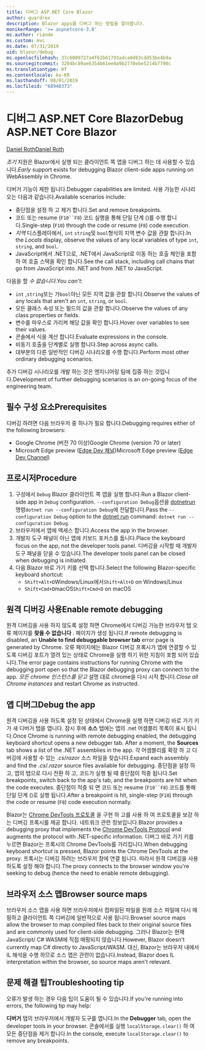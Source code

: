 ```yaml
---
title: 디버그 ASP.NET Core Blazor
author: guardrex
description: Blazor apps를 디버그 하는 방법을 알아봅니다.
monikerRange: '>= aspnetcore-3.0'
ms.author: riande
ms.custom: mvc
ms.date: 07/31/2019
uid: blazor/debug
ms.openlocfilehash: 37c6009727a4f62b61793adca0d83cdd53be4b9a
ms.sourcegitcommit: 3204bc89ae6354b61ee0a9b2770ebe5214b7790c
ms.translationtype: HT
ms.contentlocale: ko-KR
ms.lasthandoff: 08/01/2019
ms.locfileid: "68948373"
---
```

# <a name="debug-aspnet-core-blazor"></a><span data-ttu-id="a5bcf-103">디버그 ASP.NET Core Blazor</span><span class="sxs-lookup"><span data-stu-id="a5bcf-103">Debug ASP.NET Core Blazor</span></span>

[<span data-ttu-id="a5bcf-104">Daniel Roth</span><span class="sxs-lookup"><span data-stu-id="a5bcf-104">Daniel Roth</span></span>](https://github.com/danroth27)

<span data-ttu-id="a5bcf-105">*조기* 지원은 Blazor에서 실행 되는 클라이언트 쪽 앱을 디버그 하는 데 사용할 수 있습니다.</span><span class="sxs-lookup"><span data-stu-id="a5bcf-105">*Early* support exists for debugging Blazor client-side apps running on WebAssembly in Chrome.</span></span>

<span data-ttu-id="a5bcf-106">디버거 기능이 제한 됩니다.</span><span class="sxs-lookup"><span data-stu-id="a5bcf-106">Debugger capabilities are limited.</span></span> <span data-ttu-id="a5bcf-107">사용 가능한 시나리오는 다음과 같습니다.</span><span class="sxs-lookup"><span data-stu-id="a5bcf-107">Available scenarios include:</span></span>

* <span data-ttu-id="a5bcf-108">중단점을 설정 하 고 제거 합니다.</span><span class="sxs-lookup"><span data-stu-id="a5bcf-108">Set and remove breakpoints.</span></span>
* <span data-ttu-id="a5bcf-109">코드 또는 resume (`F10``F8`) 코드 실행을 통해 단일 단계 ()를 수행 합니다.</span><span class="sxs-lookup"><span data-stu-id="a5bcf-109">Single-step (`F10`) through the code or resume (`F8`) code execution.</span></span>
* <span data-ttu-id="a5bcf-110">*지역* 디스플레이에서, `int` `string`및 `bool`형식의 지역 변수 값을 관찰 합니다.</span><span class="sxs-lookup"><span data-stu-id="a5bcf-110">In the *Locals* display, observe the values of any local variables of type `int`, `string`, and `bool`.</span></span>
* <span data-ttu-id="a5bcf-111">JavaScript에서 .NET으로, .NET에서 JavaScript로 이동 하는 호출 체인을 포함 하 여 호출 스택을 확인 합니다.</span><span class="sxs-lookup"><span data-stu-id="a5bcf-111">See the call stack, including call chains that go from JavaScript into .NET and from .NET to JavaScript.</span></span>

<span data-ttu-id="a5bcf-112">다음을 할 *수 없습니다*.</span><span class="sxs-lookup"><span data-stu-id="a5bcf-112">You *can't*:</span></span>

* <span data-ttu-id="a5bcf-113">`int` ,`string`또는 가`bool`아닌 모든 지역 값을 관찰 합니다.</span><span class="sxs-lookup"><span data-stu-id="a5bcf-113">Observe the values of any locals that aren't an `int`, `string`, or `bool`.</span></span>
* <span data-ttu-id="a5bcf-114">모든 클래스 속성 또는 필드의 값을 관찰 합니다.</span><span class="sxs-lookup"><span data-stu-id="a5bcf-114">Observe the values of any class properties or fields.</span></span>
* <span data-ttu-id="a5bcf-115">변수를 마우스로 가리켜 해당 값을 확인 합니다.</span><span class="sxs-lookup"><span data-stu-id="a5bcf-115">Hover over variables to see their values.</span></span>
* <span data-ttu-id="a5bcf-116">콘솔에서 식을 계산 합니다.</span><span class="sxs-lookup"><span data-stu-id="a5bcf-116">Evaluate expressions in the console.</span></span>
* <span data-ttu-id="a5bcf-117">비동기 호출을 단계별로 실행 합니다.</span><span class="sxs-lookup"><span data-stu-id="a5bcf-117">Step across async calls.</span></span>
* <span data-ttu-id="a5bcf-118">대부분의 다른 일반적인 디버깅 시나리오를 수행 합니다.</span><span class="sxs-lookup"><span data-stu-id="a5bcf-118">Perform most other ordinary debugging scenarios.</span></span>

<span data-ttu-id="a5bcf-119">추가 디버깅 시나리오를 개발 하는 것은 엔지니어링 팀에 집중 하는 것입니다.</span><span class="sxs-lookup"><span data-stu-id="a5bcf-119">Development of further debugging scenarios is an on-going focus of the engineering team.</span></span>

## <a name="prerequisites"></a><span data-ttu-id="a5bcf-120">필수 구성 요소</span><span class="sxs-lookup"><span data-stu-id="a5bcf-120">Prerequisites</span></span>

<span data-ttu-id="a5bcf-121">디버깅 하려면 다음 브라우저 중 하나가 필요 합니다.</span><span class="sxs-lookup"><span data-stu-id="a5bcf-121">Debugging requires either of the following browsers:</span></span>

* <span data-ttu-id="a5bcf-122">Google Chrome (버전 70 이상)</span><span class="sxs-lookup"><span data-stu-id="a5bcf-122">Google Chrome (version 70 or later)</span></span>
* <span data-ttu-id="a5bcf-123">Microsoft Edge preview ([Edge Dev 채널](https://www.microsoftedgeinsider.com))</span><span class="sxs-lookup"><span data-stu-id="a5bcf-123">Microsoft Edge preview ([Edge Dev Channel](https://www.microsoftedgeinsider.com))</span></span>

## <a name="procedure"></a><span data-ttu-id="a5bcf-124">프로시저</span><span class="sxs-lookup"><span data-stu-id="a5bcf-124">Procedure</span></span>

1. <span data-ttu-id="a5bcf-125">구성에서 `Debug` Blazor 클라이언트 쪽 앱을 실행 합니다.</span><span class="sxs-lookup"><span data-stu-id="a5bcf-125">Run a Blazor client-side app in `Debug` configuration.</span></span> <span data-ttu-id="a5bcf-126">`--configuration Debug`옵션을 [dotnetrun](/dotnet/core/tools/dotnet-run) 명령`dotnet run --configuration Debug`에 전달합니다.</span><span class="sxs-lookup"><span data-stu-id="a5bcf-126">Pass the `--configuration Debug` option to the [dotnet run](/dotnet/core/tools/dotnet-run) command: `dotnet run --configuration Debug`.</span></span>
1. <span data-ttu-id="a5bcf-127">브라우저에서 앱에 액세스 합니다.</span><span class="sxs-lookup"><span data-stu-id="a5bcf-127">Access the app in the browser.</span></span>
1. <span data-ttu-id="a5bcf-128">개발자 도구 패널이 아닌 앱에 키보드 포커스를 둡니다.</span><span class="sxs-lookup"><span data-stu-id="a5bcf-128">Place the keyboard focus on the app, not the developer tools panel.</span></span> <span data-ttu-id="a5bcf-129">디버깅을 시작할 때 개발자 도구 패널을 닫을 수 있습니다.</span><span class="sxs-lookup"><span data-stu-id="a5bcf-129">The developer tools panel can be closed when debugging is initiated.</span></span>
1. <span data-ttu-id="a5bcf-130">다음 Blazor 바로 가기 키를 선택 합니다.</span><span class="sxs-lookup"><span data-stu-id="a5bcf-130">Select the following Blazor-specific keyboard shortcut:</span></span>
   * <span data-ttu-id="a5bcf-131">`Shift+Alt+D`Windows/Linux에서</span><span class="sxs-lookup"><span data-stu-id="a5bcf-131">`Shift+Alt+D` on Windows/Linux</span></span>
   * <span data-ttu-id="a5bcf-132">`Shift+Cmd+D`macOS</span><span class="sxs-lookup"><span data-stu-id="a5bcf-132">`Shift+Cmd+D` on macOS</span></span>

## <a name="enable-remote-debugging"></a><span data-ttu-id="a5bcf-133">원격 디버깅 사용</span><span class="sxs-lookup"><span data-stu-id="a5bcf-133">Enable remote debugging</span></span>

<span data-ttu-id="a5bcf-134">원격 디버깅을 사용 하지 않도록 설정 하면 Chrome에서 디버깅 가능한 브라우저 탭 오류 페이지를 **찾을 수 없습니다** . 페이지가 생성 됩니다.</span><span class="sxs-lookup"><span data-stu-id="a5bcf-134">If remote debugging is disabled, an **Unable to find debuggable browser tab** error page is generated by Chrome.</span></span> <span data-ttu-id="a5bcf-135">오류 페이지에는 Blazor 디버깅 프록시가 앱에 연결할 수 있도록 디버깅 포트가 열려 있는 상태로 Chrome을 실행 하기 위한 지침이 포함 되어 있습니다.</span><span class="sxs-lookup"><span data-stu-id="a5bcf-135">The error page contains instructions for running Chrome with the debugging port open so that the Blazor debugging proxy can connect to the app.</span></span> <span data-ttu-id="a5bcf-136">*모든 chrome 인스턴스를 닫고* 설명 대로 chrome을 다시 시작 합니다.</span><span class="sxs-lookup"><span data-stu-id="a5bcf-136">*Close all Chrome instances* and restart Chrome as instructed.</span></span>

## <a name="debug-the-app"></a><span data-ttu-id="a5bcf-137">앱 디버그</span><span class="sxs-lookup"><span data-stu-id="a5bcf-137">Debug the app</span></span>

<span data-ttu-id="a5bcf-138">원격 디버깅을 사용 하도록 설정 된 상태에서 Chrome을 실행 하면 디버깅 바로 가기 키가 새 디버거 탭을 엽니다. 잠시 후에 **소스** 탭에는 앱의 .net 어셈블리 목록이 표시 됩니다.</span><span class="sxs-lookup"><span data-stu-id="a5bcf-138">Once Chrome is running with remote debugging enabled, the debugging keyboard shortcut opens a new debugger tab. After a moment, the **Sources** tab shows a list of the .NET assemblies in the app.</span></span> <span data-ttu-id="a5bcf-139">각 어셈블리를 확장 하 고 디버깅에 사용할 수 있는 *.cs*/*razor* 소스 파일을 찾습니다.</span><span class="sxs-lookup"><span data-stu-id="a5bcf-139">Expand each assembly and find the *.cs*/*.razor* source files available for debugging.</span></span> <span data-ttu-id="a5bcf-140">중단점을 설정 하 고, 앱의 탭으로 다시 전환 하 고, 코드가 실행 될 때 중단점이 적중 됩니다.</span><span class="sxs-lookup"><span data-stu-id="a5bcf-140">Set breakpoints, switch back to the app's tab, and the breakpoints are hit when the code executes.</span></span> <span data-ttu-id="a5bcf-141">중단점이 적중 되 면 코드 또는 resume (`F10``F8`) 코드를 통해 단일 단계 ()로 실행 됩니다.</span><span class="sxs-lookup"><span data-stu-id="a5bcf-141">After a breakpoint is hit, single-step (`F10`) through the code or resume (`F8`) code execution normally.</span></span>

<span data-ttu-id="a5bcf-142">Blazor는 [Chrome DevTools 프로토콜](https://chromedevtools.github.io/devtools-protocol/) 을 구현 하 고를 사용 하 여 프로토콜을 보강 하는 디버깅 프록시를 제공 합니다. 네트워크 관련 정보입니다.</span><span class="sxs-lookup"><span data-stu-id="a5bcf-142">Blazor provides a debugging proxy that implements the [Chrome DevTools Protocol](https://chromedevtools.github.io/devtools-protocol/) and augments the protocol with .NET-specific information.</span></span> <span data-ttu-id="a5bcf-143">디버그 바로 가기 키를 누르면 Blazor는 프록시의 Chrome DevTools를 가리킵니다.</span><span class="sxs-lookup"><span data-stu-id="a5bcf-143">When debugging keyboard shortcut is pressed, Blazor points the Chrome DevTools at the proxy.</span></span> <span data-ttu-id="a5bcf-144">프록시는 디버깅 하려는 브라우저 창에 연결 됩니다. 따라서 원격 디버깅을 사용 하도록 설정 해야 합니다.</span><span class="sxs-lookup"><span data-stu-id="a5bcf-144">The proxy connects to the browser window you're seeking to debug (hence the need to enable remote debugging).</span></span>

## <a name="browser-source-maps"></a><span data-ttu-id="a5bcf-145">브라우저 소스 맵</span><span class="sxs-lookup"><span data-stu-id="a5bcf-145">Browser source maps</span></span>

<span data-ttu-id="a5bcf-146">브라우저 소스 맵을 사용 하면 브라우저에서 컴파일된 파일을 원래 소스 파일에 다시 매핑하고 클라이언트 쪽 디버깅에 일반적으로 사용 됩니다.</span><span class="sxs-lookup"><span data-stu-id="a5bcf-146">Browser source maps allow the browser to map compiled files back to their original source files and are commonly used for client-side debugging.</span></span> <span data-ttu-id="a5bcf-147">그러나 Blazor는 현재 JavaScript/ C# WASM에 직접 매핑되지 않습니다.</span><span class="sxs-lookup"><span data-stu-id="a5bcf-147">However, Blazor doesn't currently map C# directly to JavaScript/WASM.</span></span> <span data-ttu-id="a5bcf-148">대신, Blazor는 브라우저 내에서 IL 해석을 수행 하므로 소스 맵은 관련이 없습니다.</span><span class="sxs-lookup"><span data-stu-id="a5bcf-148">Instead, Blazor does IL interpretation within the browser, so source maps aren't relevant.</span></span>

## <a name="troubleshooting-tip"></a><span data-ttu-id="a5bcf-149">문제 해결 팁</span><span class="sxs-lookup"><span data-stu-id="a5bcf-149">Troubleshooting tip</span></span>

<span data-ttu-id="a5bcf-150">오류가 발생 하는 경우 다음 팁이 도움이 될 수 있습니다.</span><span class="sxs-lookup"><span data-stu-id="a5bcf-150">If you're running into errors, the following tip may help:</span></span>

<span data-ttu-id="a5bcf-151">**디버거** 탭의 브라우저에서 개발자 도구를 엽니다.</span><span class="sxs-lookup"><span data-stu-id="a5bcf-151">In the **Debugger** tab, open the developer tools in your browser.</span></span> <span data-ttu-id="a5bcf-152">콘솔에서를 실행 `localStorage.clear()` 하 여 모든 중단점을 제거 합니다.</span><span class="sxs-lookup"><span data-stu-id="a5bcf-152">In the console, execute `localStorage.clear()` to remove any breakpoints.</span></span>
